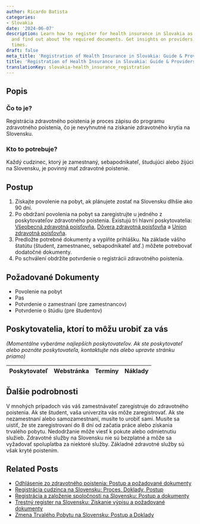 ```yaml
---
author: Ricardo Batista
categories:
- Slovakia
date: '2024-06-07'
description: Learn how to register for health insurance in Slovakia as a foreigner
  and find out about the required documents. Get insights on providers and processing
  times.
draft: false
meta_title: 'Registration of Health Insurance in Slovakia: Guide & Providers'
title: 'Registration of Health Insurance in Slovakia: Guide & Providers'
translationKey: slovakia-health_insurance_registration
---
```



## Popis
### Čo to je?
Registrácia zdravotného poistenia je proces zápisu do programu zdravotného poistenia, čo je nevyhnutné na získanie zdravotného krytia na Slovensku.

### Kto to potrebuje?
Každý cudzinec, ktorý je zamestnaný, sebapodnikateľ, študujúci alebo žijúci na Slovensku, je povinný mať zdravotné poistenie.

## Postup
1. Získajte povolenie na pobyt, ak plánujete zostať na Slovensku dlhšie ako 90 dní.
2. Po obdržaní povolenia na pobyt sa zaregistrujte u jedného z poskytovateľov zdravotného poistenia. Existujú tri hlavní poskytovatelia: [Všeobecná zdravotná poisťovňa](https://www.vszp.sk/), [Dôvera zdravotná poisťovňa](https://www.dovera.sk/) a [Union zdravotná poisťovňa](https://www.unionzp.sk/).
3. Predložte potrebné dokumenty a vyplňte prihlášku. Na základe vášho štatútu (študent, zamestnanec, sebapodnikateľ atď.) môžete potrebovať dodatočné dokumenty.
4. Po schválení obdržíte potvrdenie o registrácii zdravotného poistenia.

## Požadované Dokumenty
- Povolenie na pobyt
- Pas
- Potvrdenie o zamestnaní (pre zamestnancov)
- Potvrdenie o štúdiu (pre študentov)

## Poskytovatelia, ktorí to môžu urobiť za vás

_(Momentálne vyberáme najlepších poskytovateľov. Ak ste poskytovateľ alebo poznáte poskytovateľa, kontaktujte nás alebo upravte stránku priamo)_

| Poskytovateľ    |     Webstránka  |     Termíny      |       Náklady    |
| --------------- | --------------- |  :-------------: | :-------------: |

## Ďalšie podrobnosti
V mnohých prípadoch vás váš zamestnávateľ zaregistruje do zdravotného poistenia. Ak ste študent, vaša univerzita vás môže zaregistrovať. Ak ste nezamestnaní alebo samozamestnaní, musíte to urobiť sami. Musíte sa uistiť, že ste zaregistrovaní do 8 dní od začatia práce alebo získania trvalého pobytu. Nedodržanie môže viesť k pokute alebo odmietnutiu služieb. Zdravotné služby na Slovensku nie sú bezplatné a môže sa vyžadovať spoluplatba za niektoré služby. Základné zdravotné služby sú však kryté poistením.


## Related Posts

- [Odhlásenie zo zdravotného poistenia: Postup a požadované dokumenty](https://tramitit.com/sk/guides/slovakia/odhlasenie_zo_zdravotnej_poistovne/)
- [Registrácia cudzinca na Slovensku: Proces, Doklady, Postup](https://tramitit.com/sk/guides/slovakia/registracia_cudzieho_statneho_prislusnika/)
- [Registrácia a založenie spoločnosti na Slovensku: Postup a dokumenty](https://tramitit.com/sk/guides/slovakia/zapis_do_obchodneho_registra/)
- [Trestný register na Slovensku: Získanie výpisu a požadované dokumenty](https://tramitit.com/sk/guides/slovakia/ziadost_o_vydanie_vypisu_z_registra_trestov/)
- [Zmena Trvalého Pobytu na Slovensku: Postup a Doklady](https://tramitit.com/sk/guides/slovakia/zmena_trvaleho_pobytu/)